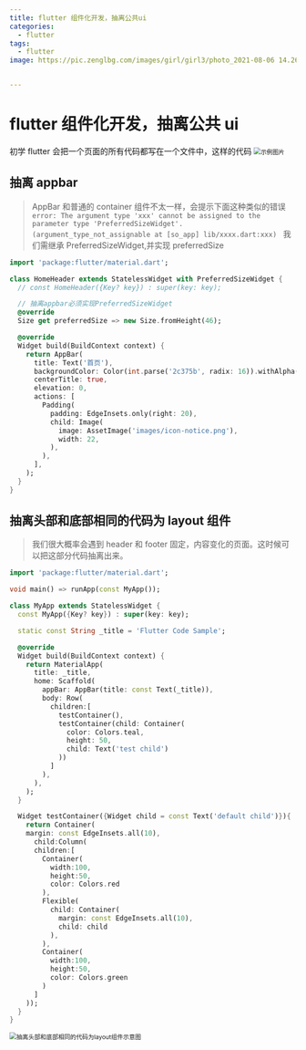 ```yaml
---
title: flutter 组件化开发，抽离公共ui
categories:
  - flutter
tags:
  - flutter
image: https://pic.zenglbg.com/images/girl/girl3/photo_2021-08-06 14.26.53.jpeg


---
```


# flutter 组件化开发，抽离公共 ui

初学 flutter 会把一个页面的所有代码都写在一个文件中，这样的代码
<img src="https://pic.zenglbg.com/images/flutter/2021-07-28 22.25.38.jpg" alt="示例图片" style="zoom:75%;" />

## 抽离 appbar

> AppBar 和普通的 container 组件不太一样，会提示下面这种类似的错误
> `error: The argument type 'xxx' cannot be assigned to the parameter type 'PreferredSizeWidget'. (argument_type_not_assignable at [so_app] lib/xxxx.dart:xxx) `
> 我们需继承 PreferredSizeWidget,并实现 preferredSize

```dart
import 'package:flutter/material.dart';

class HomeHeader extends StatelessWidget with PreferredSizeWidget {
  // const HomeHeader({Key? key}) : super(key: key);

  // 抽离appbar必须实现PreferredSizeWidget
  @override
  Size get preferredSize => new Size.fromHeight(46);

  @override
  Widget build(BuildContext context) {
    return AppBar(
      title: Text('首页'),
      backgroundColor: Color(int.parse('2c375b', radix: 16)).withAlpha(255),
      centerTitle: true,
      elevation: 0,
      actions: [
        Padding(
          padding: EdgeInsets.only(right: 20),
          child: Image(
            image: AssetImage('images/icon-notice.png'),
            width: 22,
          ),
        ),
      ],
    );
  }
}
```

## 抽离头部和底部相同的代码为 layout 组件

> 我们很大概率会遇到 header 和 footer 固定，内容变化的页面。这时候可以把这部分代码抽离出来。

```dart
import 'package:flutter/material.dart';

void main() => runApp(const MyApp());

class MyApp extends StatelessWidget {
  const MyApp({Key? key}) : super(key: key);

  static const String _title = 'Flutter Code Sample';

  @override
  Widget build(BuildContext context) {
    return MaterialApp(
      title: _title,
      home: Scaffold(
        appBar: AppBar(title: const Text(_title)),
        body: Row(
          children:[
            testContainer(),
            testContainer(child: Container(
              color: Colors.teal,
              height: 50,
              child: Text('test child')
            ))
          ]
        ),
      ),
    );
  }

  Widget testContainer({Widget child = const Text('default child')}){
    return Container(
    margin: const EdgeInsets.all(10),
      child:Column(
      children:[
        Container(
          width:100,
          height:50,
          color: Colors.red
        ),
        Flexible(
          child: Container(
            margin: const EdgeInsets.all(10),
            child: child
          ),
        ),
        Container(
          width:100,
          height:50,
          color: Colors.green
        )
      ]
    ));
  }
}
```

<img src="https://pic.zenglbg.com/images/flutter/2021-07-28 22.47.11.jpg" alt="抽离头部和底部相同的代码为layout组件示意图" style="zoom:75%;" />
